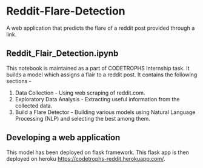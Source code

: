 # Reddit-Flare-Detection
A web application that predicts the flare of a reddit post provided through a link.

## Reddit_Flair_Detection.ipynb
This notebook is maintained as a part of CODETROPHS Internship task. It builds a model which assigns a flair to a reddit post. It contains the following sections - 
1. Data Collection - Using web scraping of reddit.com.
2. Exploratory Data Analysis - Extracting useful information from the collected data.
3. Build a Flare Detector - Building various models using Natural Language Processing (NLP) and selecting the best among them.

## Developing a web application
This model has been deployed on flask framework. This flask app is then deployed on heroku https://codetrophs-reddit.herokuapp.com/. 
